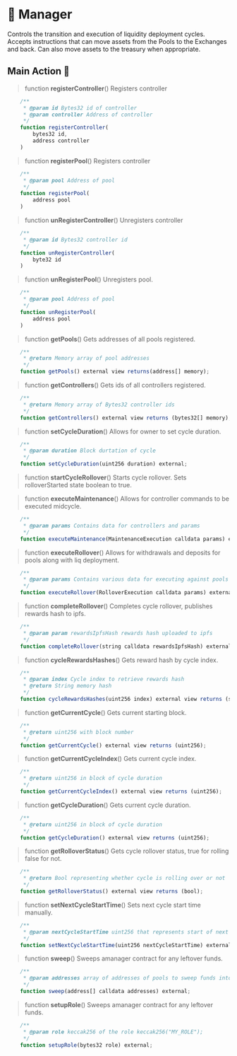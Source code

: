 # 🚩 Manager

Controls the transition and execution of liquidity deployment cycles.
Accepts instructions that can move assets from the Pools to the Exchanges and back.
Can also move assets to the treasury when appropriate.

## Main Action 🔧

> function **registerController**()
Registers controller

```js
    /**
     * @param id Bytes32 id of controller
     * @param controller Address of controller
     */
    function registerController(
        bytes32 id, 
        address controller
    )
```

> function **registerPool**()
Registers controller

```js
    /**
     * @param pool Address of pool
     */
    function registerPool(
        address pool
    )
```

> function **unRegisterController**()
Unregisters controller

```js
    /**
     * @param id Bytes32 controller id
     */
    function unRegisterController(
        byte32 id
    )
```

> function **unRegisterPool**()
Unregisters pool.

```js
    /**
     * @param pool Address of pool
     */
    function unRegisterPool(
        address pool
    )
```

> function **getPools**()
Gets addresses of all pools registered.

```js
    /**
     * @return Memory array of pool addresses
     */
    function getPools() external view returns(address[] memory);
```

> function **getControllers**()
Gets ids of all controllers registered.

```js
    /**
     * @return Memory array of Bytes32 controller ids
     */
    function getControllers() external view returns (bytes32[] memory);
```

> function **setCycleDuration**()
Allows for owner to set cycle duration.

```js
    /**
     * @param duration Block durtation of cycle
     */
    function setCycleDuration(uint256 duration) external;
```

> function **startCycleRollover**()
Starts cycle rollover.
Sets rolloverStarted state boolean to true.

> function **executeMaintenance**()
Allows for controller commands to be executed midcycle.

```js
    /**
     * @param params Contains data for controllers and params
     */
    function executeMaintenance(MaintenanceExecution calldata params) external;
```

> function **executeRollover**()
Allows for withdrawals and deposits for pools along with liq deployment.

```js
    /**
     * @param params Contains various data for executing against pools and controllers
     */
    function executeRollover(RolloverExecution calldata params) external;
```

> function **completeRollover**()
Completes cycle rollover, publishes rewards hash to ipfs. 
```js
    /**
     * @param param rewardsIpfsHash rewards hash uploaded to ipfs
     */
    function completeRollover(string calldata rewardsIpfsHash) external;
```

> function **cycleRewardsHashes**()
Gets reward hash by cycle index.

```js
    /**
     * @param index Cycle index to retrieve rewards hash
     * @return String memory hash
     */
    function cycleRewardsHashes(uint256 index) external view returns (string memory);
```

> function **getCurrentCycle**()
Gets current starting block.

```js
    /**
     * @return uint256 with block number
     */
    function getCurrentCycle() external view returns (uint256);
```

> function **getCurrentCycleIndex**()
Gets current cycle index.
```js
    /**
     * @return uint256 in block of cycle duration
     */
    function getCurrentCycleIndex() external view returns (uint256);
```

> function **getCycleDuration**()
Gets current cycle duration.

```js
    /**
     * @return uint256 in block of cycle duration
     */
    function getCycleDuration() external view returns (uint256);
```

> function **getRolloverStatus**()
Gets cycle rollover status, true for rolling false for not.

```js
    /**
     * @return Bool representing whether cycle is rolling over or not
     */
    function getRolloverStatus() external view returns (bool);
```

> function **setNextCycleStartTime**()
Sets next cycle start time manually.

```js
    /**
     * @param nextCycleStartTime uint256 that represents start of next cycle
     */
    function setNextCycleStartTime(uint256 nextCycleStartTime) external;
```

> function **sweep**()
Sweeps amanager contract for any leftover funds.

```js
    /**
     * @param addresses array of addresses of pools to sweep funds into
     */
    function sweep(address[] calldata addresses) external;
```

> function **setupRole**()
Sweeps amanager contract for any leftover funds.

```js
    /**
     * @param role keccak256 of the role keccak256("MY_ROLE");
     */
    function setupRole(bytes32 role) external;
```